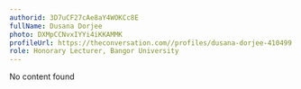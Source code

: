 ```yaml
---
authorid: 3D7uCF27cAe8aY4WOKCc8E
fullName: Dusana Dorjee
photo: DXMpCCNvxIYYi4iKKAMMK
profileUrl: https://theconversation.com//profiles/dusana-dorjee-410499
role: Honorary Lecturer, Bangor University
---
```

No content found